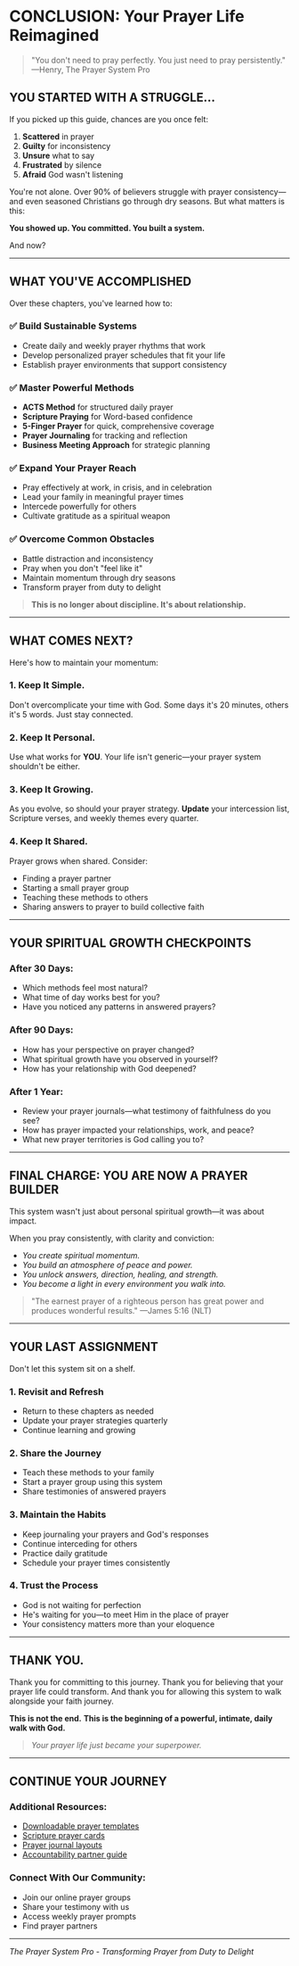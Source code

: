 # CONCLUSION: Your Prayer Life Reimagined

> "You don't need to pray perfectly. You just need to pray persistently."
> —Henry, The Prayer System Pro

## YOU STARTED WITH A STRUGGLE…

If you picked up this guide, chances are you once felt:

1. **Scattered** in prayer
2. **Guilty** for inconsistency
3. **Unsure** what to say
4. **Frustrated** by silence
5. **Afraid** God wasn't listening

You're not alone. Over 90% of believers struggle with prayer consistency—and even seasoned Christians go through dry seasons. But what matters is this:

**You showed up. You committed. You built a system.**

And now?

---

## WHAT YOU'VE ACCOMPLISHED

Over these chapters, you've learned how to:

### ✅ Build Sustainable Systems
- Create daily and weekly prayer rhythms that work
- Develop personalized prayer schedules that fit your life
- Establish prayer environments that support consistency

### ✅ Master Powerful Methods
- **ACTS Method** for structured daily prayer
- **Scripture Praying** for Word-based confidence
- **5-Finger Prayer** for quick, comprehensive coverage
- **Prayer Journaling** for tracking and reflection
- **Business Meeting Approach** for strategic planning

### ✅ Expand Your Prayer Reach
- Pray effectively at work, in crisis, and in celebration
- Lead your family in meaningful prayer times
- Intercede powerfully for others
- Cultivate gratitude as a spiritual weapon

### ✅ Overcome Common Obstacles
- Battle distraction and inconsistency
- Pray when you don't "feel like it"
- Maintain momentum through dry seasons
- Transform prayer from duty to delight

> **This is no longer about discipline. It's about relationship.**

---

## WHAT COMES NEXT?

Here's how to maintain your momentum:

### 1. Keep It Simple.

Don't overcomplicate your time with God. Some days it's 20 minutes, others it's 5 words. Just stay connected.

### 2. Keep It Personal.

Use what works for **YOU**. Your life isn't generic—your prayer system shouldn't be either.

### 3. Keep It Growing.

As you evolve, so should your prayer strategy. **Update** your intercession list, Scripture verses, and weekly themes every quarter.

### 4. Keep It Shared.

Prayer grows when shared. Consider:
- Finding a prayer partner
- Starting a small prayer group
- Teaching these methods to others
- Sharing answers to prayer to build collective faith

---

## YOUR SPIRITUAL GROWTH CHECKPOINTS

### After 30 Days:
- Which methods feel most natural?
- What time of day works best for you?
- Have you noticed any patterns in answered prayers?

### After 90 Days:
- How has your perspective on prayer changed?
- What spiritual growth have you observed in yourself?
- How has your relationship with God deepened?

### After 1 Year:
- Review your prayer journals—what testimony of faithfulness do you see?
- How has prayer impacted your relationships, work, and peace?
- What new prayer territories is God calling you to?

---

## FINAL CHARGE: YOU ARE NOW A PRAYER BUILDER

This system wasn't just about personal spiritual growth—it was about impact.

When you pray consistently, with clarity and conviction:

- *You create spiritual momentum.*
- *You build an atmosphere of peace and power.*
- *You unlock answers, direction, healing, and strength.*
- *You become a light in every environment you walk into.*

> "The earnest prayer of a righteous person has great power and produces wonderful results."
> —James 5:16 (NLT)

---

## YOUR LAST ASSIGNMENT

Don't let this system sit on a shelf.

### 1. Revisit and Refresh
- Return to these chapters as needed
- Update your prayer strategies quarterly
- Continue learning and growing

### 2. Share the Journey
- Teach these methods to your family
- Start a prayer group using this system
- Share testimonies of answered prayers

### 3. Maintain the Habits
- Keep journaling your prayers and God's responses
- Continue interceding for others
- Practice daily gratitude
- Schedule your prayer times consistently

### 4. Trust the Process
- God is not waiting for perfection
- He's waiting for you—to meet Him in the place of prayer
- Your consistency matters more than your eloquence

---

## THANK YOU.

Thank you for committing to this journey.
Thank you for believing that your prayer life could transform.
And thank you for allowing this system to walk alongside your faith journey.

**This is not the end.**
**This is the beginning of a powerful, intimate, daily walk with God.**

> *Your prayer life just became your superpower.*

---

## CONTINUE YOUR JOURNEY

### Additional Resources:
- [Downloadable prayer templates](#)
- [Scripture prayer cards](#)
- [Prayer journal layouts](#)
- [Accountability partner guide](#)

### Connect With Our Community:
- Join our online prayer groups
- Share your testimony with us
- Access weekly prayer prompts
- Find prayer partners

---

*The Prayer System Pro - Transforming Prayer from Duty to Delight*
